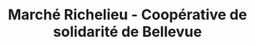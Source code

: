 ---
title: "Marché Richelieu - Coopérative de solidarité de Bellevue"
url: /sainte-anne-de-bellevue/marche-richelieu-cooperative-de-solidarite-de-bellevue/
shop: supermarket
---